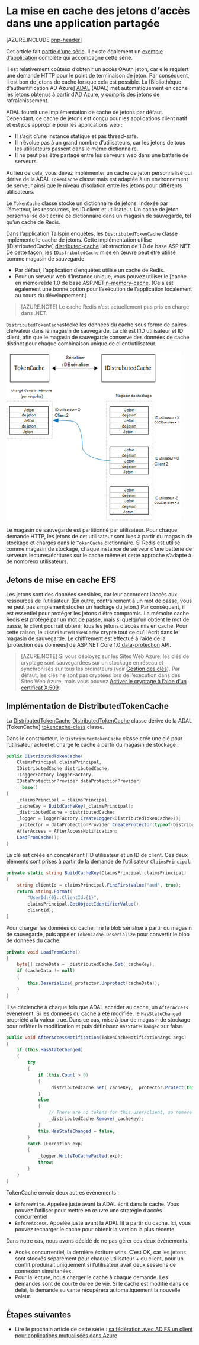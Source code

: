 <properties
   pageTitle="La mise en cache des jetons d’accès dans une application mutualisée | Microsoft Azure"
   description="La mise en cache des jetons d’accès utilisées pour appeler un API Web de back-end"
   services=""
   documentationCenter="na"
   authors="MikeWasson"
   manager="roshar"
   editor=""
   tags=""/>

<tags
   ms.service="guidance"
   ms.devlang="dotnet"
   ms.topic="article"
   ms.tgt_pltfrm="na"
   ms.workload="na"
   ms.date="02/16/2016"
   ms.author="mwasson"/>


# <a name="caching-access-tokens-in-a-multitenant-application"></a>La mise en cache des jetons d’accès dans une application partagée

[AZURE.INCLUDE [pnp-header](../../includes/guidance-pnp-header-include.md)]

Cet article fait [partie d’une série]. Il existe également un [exemple d’application] complète qui accompagne cette série.

Il est relativement coûteux d’obtenir un accès OAuth jeton, car elle requiert une demande HTTP pour le point de terminaison de jeton. Par conséquent, il est bon de jetons de cache lorsque cela est possible. La [Bibliothèque d’authentification AD Azure] [ ADAL] (ADAL) met automatiquement en cache les jetons obtenus à partir d’AD Azure, y compris des jetons de rafraîchissement.

ADAL fournit une implémentation de cache de jetons par défaut. Cependant, ce cache de jetons est conçu pour les applications client natif et est _pas_ approprié pour les applications web :

-   Il s’agit d’une instance statique et pas thread-safe.
-   Il n’évolue pas à un grand nombre d’utilisateurs, car les jetons de tous les utilisateurs passent dans le même dictionnaire.
-   Il ne peut pas être partagé entre les serveurs web dans une batterie de serveurs.

Au lieu de cela, vous devez implémenter un cache de jeton personnalisé qui dérive de la ADAL `TokenCache` classe mais est adaptée à un environnement de serveur ainsi que le niveau d’isolation entre les jetons pour différents utilisateurs.

Le `TokenCache` classe stocke un dictionnaire de jetons, indexée par l’émetteur, les ressources, les ID client et utilisateur. Un cache de jeton personnalisé doit écrire ce dictionnaire dans un magasin de sauvegarde, tel qu’un cache de Redis.

Dans l’application Tailspin enquêtes, les `DistributedTokenCache` classe implémente le cache de jetons. Cette implémentation utilise [IDistributedCache] [ distributed-cache] l’abstraction de 1.0 de base ASP.NET. De cette façon, les `IDistributedCache` mise en œuvre peut être utilisé comme magasin de sauvegarde.

-   Par défaut, l’application d’enquêtes utilise un cache de Redis.
-   Pour un serveur web d’instance unique, vous pouvez utiliser le [cache en mémoire]de 1.0 de base ASP.NET[in-memory-cache]. (Cela est également une bonne option pour l’exécution de l’application localement au cours du développement.)

> [AZURE.NOTE] Le cache Redis n’est actuellement pas pris en charge dans .NET.

`DistributedTokenCache`stocke les données du cache sous forme de paires clé/valeur dans le magasin de sauvegarde. La clé est l’ID utilisateur et ID client, afin que le magasin de sauvegarde conserve des données de cache distinct pour chaque combinaison unique de client/utilisateur.

![Cache de jetons](media/guidance-multitenant-identity/token-cache.png)

Le magasin de sauvegarde est partitionné par utilisateur. Pour chaque demande HTTP, les jetons de cet utilisateur sont lues à partir du magasin de stockage et chargés dans le `TokenCache` dictionnaire. Si Redis est utilisé comme magasin de stockage, chaque instance de serveur d’une batterie de serveurs lectures/écritures sur le cache même et cette approche s’adapte à de nombreux utilisateurs.

## <a name="encrypting-cached-tokens"></a>Jetons de mise en cache EFS

Les jetons sont des données sensibles, car leur accordent l’accès aux ressources de l’utilisateur. (En outre, contrairement à un mot de passe, vous ne peut pas simplement stocker un hachage du jeton.) Par conséquent, il est essentiel pour protéger les jetons d’être compromis. La mémoire cache Redis est protégé par un mot de passe, mais si quelqu'un obtient le mot de passe, le client pourrait obtenir tous les jetons d’accès mis en cache. Pour cette raison, le `DistributedTokenCache` crypte tout ce qu’il écrit dans le magasin de sauvegarde. Le chiffrement est effectué à l’aide de la [protection des données] de ASP.NET Core 1.0[ data-protection] API.

> [AZURE.NOTE] Si vous déployez sur les Sites Web Azure, les clés de cryptage sont sauvegardées sur un stockage en réseau et synchronisés sur tous les ordinateurs (voir [Gestion des clés][key-management]). Par défaut, les clés ne sont pas cryptées lors de l’exécution dans des Sites Web Azure, mais vous pouvez [Activer le cryptage à l’aide d’un certificat X.509][x509-cert-encryption].


## <a name="distributedtokencache-implementation"></a>Implémentation de DistributedTokenCache

La [DistributedTokenCache] [ DistributedTokenCache] classe dérive de la ADAL [TokenCache] [ tokencache-class] classe.

Dans le constructeur, le `DistributedTokenCache` classe crée une clé pour l’utilisateur actuel et charge le cache à partir du magasin de stockage :

```csharp
public DistributedTokenCache(
    ClaimsPrincipal claimsPrincipal,
    IDistributedCache distributedCache,
    ILoggerFactory loggerFactory,
    IDataProtectionProvider dataProtectionProvider)
    : base()
{
    _claimsPrincipal = claimsPrincipal;
    _cacheKey = BuildCacheKey(_claimsPrincipal);
    _distributedCache = distributedCache;
    _logger = loggerFactory.CreateLogger<DistributedTokenCache>();
    _protector = dataProtectionProvider.CreateProtector(typeof(DistributedTokenCache).FullName);
    AfterAccess = AfterAccessNotification;
    LoadFromCache();
}
```

La clé est créée en concaténant l’ID utilisateur et un ID de client. Ces deux éléments sont prises à partir de la demande de l’utilisateur `ClaimsPrincipal`:

```csharp
private static string BuildCacheKey(ClaimsPrincipal claimsPrincipal)
{
    string clientId = claimsPrincipal.FindFirstValue("aud", true);
    return string.Format(
        "UserId:{0}::ClientId:{1}",
        claimsPrincipal.GetObjectIdentifierValue(),
        clientId);
}
```

Pour charger les données du cache, lire le blob sérialisé à partir du magasin de sauvegarde, puis appeler `TokenCache.Deserialize` pour convertir le blob de données du cache.

```csharp
private void LoadFromCache()
{
    byte[] cacheData = _distributedCache.Get(_cacheKey);
    if (cacheData != null)
    {
        this.Deserialize(_protector.Unprotect(cacheData));
    }
}
```

Il se déclenche à chaque fois que ADAL accéder au cache, un `AfterAccess` événement. Si les données du cache a été modifiée, le `HasStateChanged` propriété a la valeur true. Dans ce cas, mise à jour de magasin de stockage pour refléter la modification et puis définissez `HasStateChanged` sur false.

```csharp
public void AfterAccessNotification(TokenCacheNotificationArgs args)
{
    if (this.HasStateChanged)
    {
        try
        {
            if (this.Count > 0)
            {
                _distributedCache.Set(_cacheKey, _protector.Protect(this.Serialize()));
            }
            else
            {
                // There are no tokens for this user/client, so remove the item from the cache.
                _distributedCache.Remove(_cacheKey);
            }
            this.HasStateChanged = false;
        }
        catch (Exception exp)
        {
            _logger.WriteToCacheFailed(exp);
            throw;
        }
    }
}
```

TokenCache envoie deux autres événements :

- `BeforeWrite`. Appelée juste avant la ADAL écrit dans le cache. Vous pouvez l’utiliser pour mettre en œuvre une stratégie d’accès concurrentiel
- `BeforeAccess`. Appelée juste avant la ADAL lit à partir du cache. Ici, vous pouvez recharger le cache pour obtenir la version la plus récente.

Dans notre cas, nous avons décidé de ne pas gérer ces deux événements.

- Accès concurrentiel, la dernière écriture wins. C’est OK, car les jetons sont stockés séparément pour chaque utilisateur + du client, pour un conflit produirait uniquement si l’utilisateur avait deux sessions de connexion simultanées.
- Pour la lecture, nous charger le cache à chaque demande. Les demandes sont de courte durée de vie. Si le cache est modifié dans ce délai, la demande suivante récupérera automatiquement la nouvelle valeur.

## <a name="next-steps"></a>Étapes suivantes

- Lire le prochain article de cette série : [sa fédération avec AD FS un client pour applications mutualisées dans Azure][adfs]

<!-- links -->
[ADAL]: https://msdn.microsoft.com/library/azure/jj573266.aspx
[adfs]: guidance-multitenant-identity-adfs.md
[data-protection]: https://docs.asp.net/en/latest/security/data-protection/index.html
[distributed-cache]: https://docs.asp.net/en/latest/fundamentals/distributed-cache.html
[DistributedTokenCache]: https://github.com/Azure-Samples/guidance-identity-management-for-multitenant-apps/blob/master/src/Tailspin.Surveys.TokenStorage/DistributedTokenCache.cs
[key-management]: https://docs.asp.net/en/latest/security/data-protection/configuration/default-settings.html
[in-memory-cache]: https://docs.asp.net/en/latest/fundamentals/caching.html
[tokencache-class]: https://msdn.microsoft.com/library/azure/microsoft.identitymodel.clients.activedirectory.tokencache.aspx
[x509-cert-encryption]: https://docs.asp.net/en/latest/security/data-protection/implementation/key-encryption-at-rest.html#x-509-certificate
[partie d’une série]: guidance-multitenant-identity.md
[exemple d’application]: https://github.com/Azure-Samples/guidance-identity-management-for-multitenant-apps
